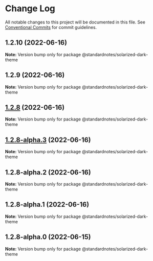 # Change Log

All notable changes to this project will be documented in this file.
See [Conventional Commits](https://conventionalcommits.org) for commit guidelines.

## 1.2.10 (2022-06-16)

**Note:** Version bump only for package @standardnotes/solarized-dark-theme

## 1.2.9 (2022-06-16)

**Note:** Version bump only for package @standardnotes/solarized-dark-theme

## [1.2.8](https://github.com/standardnotes/app/compare/@standardnotes/solarized-dark-theme@1.2.8-alpha.3...@standardnotes/solarized-dark-theme@1.2.8) (2022-06-16)

**Note:** Version bump only for package @standardnotes/solarized-dark-theme

## [1.2.8-alpha.3](https://github.com/standardnotes/app/compare/@standardnotes/solarized-dark-theme@1.2.8-alpha.2...@standardnotes/solarized-dark-theme@1.2.8-alpha.3) (2022-06-16)

**Note:** Version bump only for package @standardnotes/solarized-dark-theme

## 1.2.8-alpha.2 (2022-06-16)

**Note:** Version bump only for package @standardnotes/solarized-dark-theme

## 1.2.8-alpha.1 (2022-06-16)

**Note:** Version bump only for package @standardnotes/solarized-dark-theme

## 1.2.8-alpha.0 (2022-06-15)

**Note:** Version bump only for package @standardnotes/solarized-dark-theme
